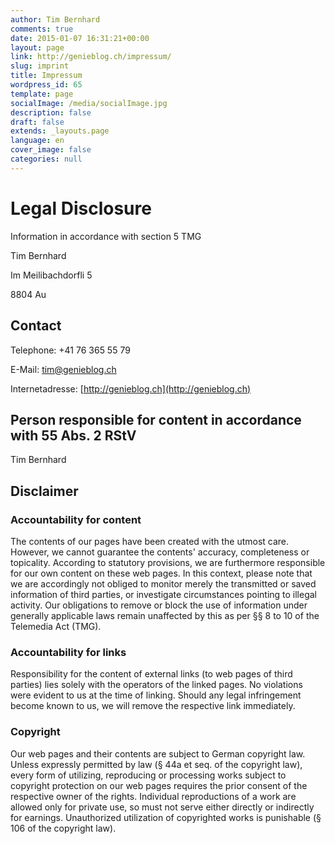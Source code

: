 ```yaml
---
author: Tim Bernhard
comments: true
date: 2015-01-07 16:31:21+00:00
layout: page
link: http://genieblog.ch/impressum/
slug: imprint
title: Impressum
wordpress_id: 65
template: page
socialImage: /media/socialImage.jpg
description: false
draft: false
extends: _layouts.page
language: en
cover_image: false
categories: null
---
```




# Legal Disclosure


Information in accordance with section 5 TMG
  
  

Tim Bernhard  

Im Meilibachdorfli 5  

8804 Au  




## Contact


Telephone: +41 76 365 55 79  

E-Mail: [tim@genieblog.ch](mailto:tim@genieblog.ch)  

Internetadresse: [http://genieblog.ch](http://genieblog.ch)  




## Person responsible for content in accordance with 55 Abs. 2 RStV


Tim Bernhard  




## Disclaimer




### Accountability for content




The contents of our pages have been created with the utmost care. However, we cannot guarantee the contents' accuracy, completeness or topicality. According to statutory provisions, we are furthermore responsible for our own content on these web pages. In this context, please note that we are accordingly not obliged to monitor merely the transmitted or saved information of third parties, or investigate circumstances pointing to illegal activity. Our obligations to remove or block the use of information under generally applicable laws remain unaffected by this as per §§ 8 to 10 of the Telemedia Act (TMG).




### Accountability for links




Responsibility for the content of external links (to web pages of third parties) lies solely with the operators of the linked pages. No violations were evident to us at the time of linking. Should any legal infringement become known to us, we will remove the respective link immediately.




### Copyright




Our web pages and their contents are subject to German copyright law. Unless expressly permitted by law (§ 44a et seq. of the copyright law), every form of utilizing, reproducing or processing works subject to copyright protection on our web pages requires the prior consent of the respective owner of the rights. Individual reproductions of a work are allowed only for private use, so must not serve either directly or indirectly for earnings. Unauthorized utilization of copyrighted works is punishable (§ 106 of the copyright law).


